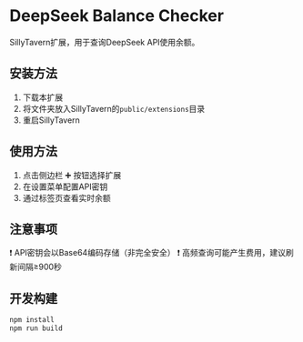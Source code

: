 # DeepSeek Balance Checker

SillyTavern扩展，用于查询DeepSeek API使用余额。

## 安装方法
1. 下载本扩展
2. 将文件夹放入SillyTavern的`public/extensions`目录
3. 重启SillyTavern

## 使用方法
1. 点击侧边栏 ➕ 按钮选择扩展
2. 在设置菜单配置API密钥
3. 通过标签页查看实时余额

## 注意事项
❗ API密钥会以Base64编码存储（非完全安全）
❗ 高频查询可能产生费用，建议刷新间隔≥900秒

## 开发构建
```bash
npm install
npm run build
```